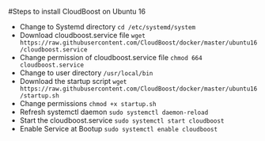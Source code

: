 #Steps to install CloudBoost on Ubuntu 16

- Change to Systemd directory `cd /etc/systemd/system`
- Download cloudboost.service file `wget https://raw.githubusercontent.com/CloudBoost/docker/master/ubuntu16/cloudboost.service`
- Change permission of cloudboost.service file `chmod 664 cloudboost.service`
- Change to user directory `/usr/local/bin`
- Download the startup script `wget https://raw.githubusercontent.com/CloudBoost/docker/master/ubuntu16/startup.sh`
- Change permissions `chmod +x startup.sh`
- Refresh systemctl daemon `sudo systemctl daemon-reload`
- Start the cloudboost.service `sudo systemctl start cloudboost`
- Enable Service at Bootup `sudo systemctl enable cloudboost`
